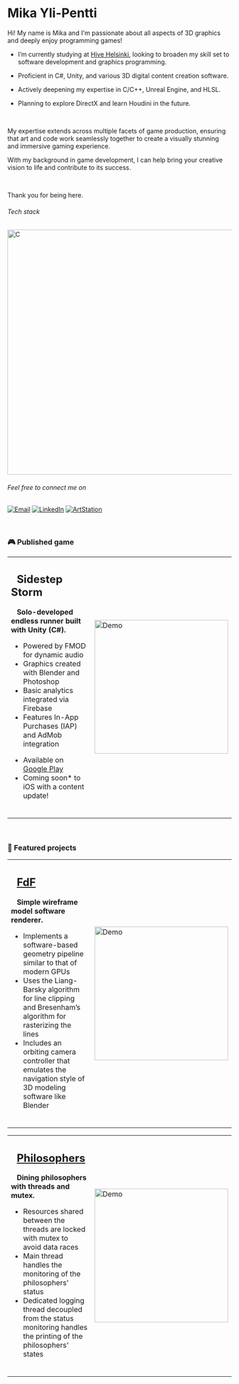 # Mika Yli-Pentti

Hi! My name is Mika and I'm passionate about all aspects of 3D graphics and deeply enjoy programming games!
<br>

- I’m currently studying at [Hive Helsinki](https://www.hive.fi/), looking to broaden my skill set to software development and graphics programming.

- Proficient in C#, Unity, and various 3D digital content creation software.

- Actively deepening my expertise in C/C++, Unreal Engine, and HLSL.

- Planning to explore DirectX and learn Houdini in the future.
  
<br>

My expertise extends across multiple facets of game production, ensuring that art and code work seamlessly together to create a visually stunning and immersive gaming experience.

With my background in game development, I can help bring your creative vision to life and contribute to its success.

<br>

Thank you for being here.

###### Tech stack

<p>
  <img src="https://skillicons.dev/icons?i=c,cpp,cs,unreal,unity,blender,ps,java,github,git,firebase" alt="C" width="550" height="550"/>
</p>

###### Feel free to connect me on

[![Email](https://img.shields.io/badge/Gmail-red?style=for-the-badge&logo=gmail&logoColor=white)](mailto:mika.ylipentti@gmail.com)
[![LinkedIn](https://img.shields.io/badge/Linkedin-blue?style=for-the-badge&logo=LinkedIn&logoColor=white)](https://www.linkedin.com/in/mika-yli-pentti/)
[![ArtStation](https://img.shields.io/badge/ArtStation-%23202020?style=for-the-badge&logo=artstation&logoColor=%2300a8ff)](https://www.artstation.com/mikaylipentti)

<br>

### 🎮 Published game

<table>
<tr>
<td>

## &nbsp;&nbsp;Sidestep Storm

&nbsp;&nbsp;&nbsp;**Solo-developed endless runner built with Unity (C#).**
- Powered by FMOD for dynamic audio
- Graphics created with Blender and Photoshop
- Basic analytics integrated via Firebase
- Features In-App Purchases (IAP) and AdMob integration
<p></p>

- Available on [Google Play](https://play.google.com/store/apps/details?id=com.IdeaGamesStudio.ProjectBorgov)
- Coming soon* to iOS with a content update!

<br>


</td>

<td>

<img src="doc/sidestepgif.gif" alt="Demo" width="300"/>

</td>
</tr>
</table>
<br>

### 🚀 Featured projects

<table>
<tr>
<td>

## &nbsp;&nbsp;[FdF](https://github.com/mordori/FdF)

&nbsp;&nbsp;&nbsp;**Simple wireframe model software renderer.**
- Implements a software-based geometry pipeline similar to that of modern GPUs
- Uses the Liang-Barsky algorithm for line clipping and Bresenham’s algorithm for rasterizing the lines
- Includes an orbiting camera controller that emulates the navigation style of 3D modeling software like Blender

<br>

</td>
<td>

<img src="doc/42.gif" alt="Demo" width="300"/>

</td>
</tr>
</table>

<table>
<tr>
<td>

## &nbsp;&nbsp;[Philosophers](https://github.com/mordori/Philosophers)

&nbsp;&nbsp;&nbsp;**Dining philosophers with threads and mutex.**
- Resources shared between the threads are locked with mutex to avoid data races
- Main thread handles the monitoring of the philosophers' status
- Dedicated logging thread decoupled from the status monitoring handles the printing of the philosophers' states

<br>

</td>
<td>

<img src="doc/asdasd.gif" alt="Demo" width="300"/>

</td>
</tr>
</table>

